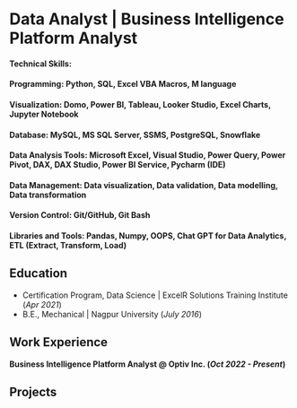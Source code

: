# Data Analyst | Business Intelligence Platform Analyst

#### Technical Skills: 
#### Programming: Python, SQL, Excel VBA Macros, M language
#### Visualization: Domo, Power BI, Tableau, Looker Studio, Excel Charts, Jupyter Notebook
#### Database: MySQL, MS SQL Server, SSMS, PostgreSQL, Snowflake
#### Data Analysis Tools: Microsoft Excel, Visual Studio, Power Query, Power Pivot, DAX, DAX Studio, Power BI Service, Pycharm (IDE)
#### Data Management: Data visualization, Data validation, Data modelling, Data transformation
#### Version Control: Git/GitHub, Git Bash
#### Libraries and Tools: Pandas, Numpy, OOPS, Chat GPT for Data Analytics, ETL (Extract, Transform, Load)

## Education

- Certification Program, Data Science | ExcelR Solutions Training Institute (_Apr 2021_)
- B.E., Mechanical | Nagpur University (_July 2016_)


## Work Experience

**Business Intelligence Platform Analyst @ Optiv Inc. (_Oct 2022 - Present_)**





## Projects













